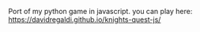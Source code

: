 Port of my python game in javascript.
you can play here: https://davidregaldi.github.io/knights-quest-js/
